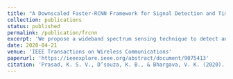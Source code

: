 ```yaml
---
title: "A Downscaled Faster-RCNN Framework for Signal Detection and Time-Frequency Localization in Wideband RF Systems"
collection: publications
status: published
permalink: /publication/frcnn
excerpt: 'We propose a wideband spectrum sensing technique to detect and localize wireless radio frequency (RF) signals of interest in time and frequency when uninteresting signals cause RF interference (RFI). Specifically, we adopt and downscale the existing Faster-RCNN (FRCNN) framework to achieve better signal detection and localization than the state-of-the-art. For experimental evaluation, we present a data generation framework for Wi-Fi as the signals of interest and the Bluetooth and microwave oven signals as the RFI. Experiments reveal that (i) the downscaled FRCNN model can achieve up to a mean average precision (mAP) of 0.8, significantly outperforming the state-of-the-art, (ii) feature extraction with the VGG-13 architecture gives the best mAP with pretrained weights and configured as trainable, (iii) for signal detection in real RF traces, when compared to training purely with synthetic RF data, a better mAP can be achieved by training with a mixture of synthetic and real RF traces or by fine tuning the synthetically-trained weights with an additional round of training on a small amount of real RF traces, and (iv) the mAP performance decreases as the signal to noise ratio (SNR) is lowered.'
date: 2020-04-21
venue: 'IEEE Transactions on Wireless Communications'
paperurl: 'https://ieeexplore.ieee.org/abstract/document/9075413'
citation: 'Prasad, K. S. V., D’souza, K. B., & Bhargava, V. K. (2020). A downscaled faster-RCNN framework for signal detection and time-frequency localization in wideband RF systems. IEEE Transactions on Wireless Communications, 19(7), 4847-4862.'
---
```



